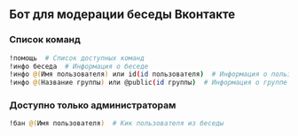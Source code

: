 ## Бот для модерации беседы Вконтакте

### Список команд
```bash
!помощь  # Список доступных команд
!инфо беседа  # Информация о беседе
!инфо @(Имя пользователя) или id(id пользователя)  # Информация о пользователе
!инфо @(Название группы) или @public(id группы)  # Информация о группе
```

### Доступно только администраторам
```bash
!бан @(Имя пользователя)  # Кик пользователя из беседы
```